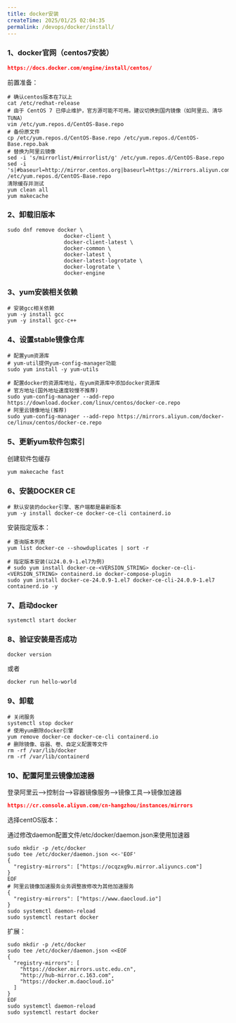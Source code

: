 ```yaml
---
title: docker安装
createTime: 2025/01/25 02:04:35
permalink: /devops/docker/install/
---
```


### 1、docker官网（centos7安装）

```json
https://docs.docker.com/engine/install/centos/
```

前置准备：

```shell
# 确认centos版本在7以上
cat /etc/redhat-release
# 由于 CentOS 7 已停止维护，官方源可能不可用。建议切换到国内镜像（如阿里云、清华 TUNA）
vim /etc/yum.repos.d/CentOS-Base.repo
# 备份原文件
cp /etc/yum.repos.d/CentOS-Base.repo /etc/yum.repos.d/CentOS-Base.repo.bak
# 替换为阿里云镜像
sed -i 's/mirrorlist/#mirrorlist/g' /etc/yum.repos.d/CentOS-Base.repo
sed -i 's|#baseurl=http://mirror.centos.org|baseurl=https://mirrors.aliyun.com|g' /etc/yum.repos.d/CentOS-Base.repo
清除缓存并测试
yum clean all
yum makecache
```

### 2、卸载旧版本

```shell
sudo dnf remove docker \
                  docker-client \
                  docker-client-latest \
                  docker-common \
                  docker-latest \
                  docker-latest-logrotate \
                  docker-logrotate \
                  docker-engine
```

### 3、yum安装相关依赖

```shell
# 安装gcc相关依赖
yum -y install gcc
yum -y install gcc-c++
```

### 4、设置stable镜像仓库

```shell
# 配置yum资源库
# yum-util提供yum-config-manager功能 
sudo yum install -y yum-utils

# 配置docker的资源库地址，在yum资源库中添加docker资源库
# 官方地址(国外地址速度较慢不推荐)
sudo yum-config-manager --add-repo https://download.docker.com/linux/centos/docker-ce.repo
# 阿里云镜像地址(推荐)
sudo yum-config-manager --add-repo https://mirrors.aliyun.com/docker-ce/linux/centos/docker-ce.repo
```

### 5、更新yum软件包索引

创建软件包缓存

```shell
yum makecache fast
```

### 6、安装DOCKER CE

```shell
# 默认安装的docker引擎、客户端都是最新版本
yum -y install docker-ce docker-ce-cli containerd.io
```

安装指定版本：

```shell
# 查询版本列表
yum list docker-ce --showduplicates | sort -r

# 指定版本安装(以24.0.9-1.el7为例)
# sudo yum install docker-ce-<VERSION_STRING> docker-ce-cli-<VERSION_STRING> containerd.io docker-compose-plugin
sudo yum install docker-ce-24.0.9-1.el7 docker-ce-cli-24.0.9-1.el7 containerd.io -y
```

### 7、启动docker

```shell
systemctl start docker
```

### 8、验证安装是否成功

```shell
docker version
```

或者

```shell
docker run hello-world
```

### 9、卸载

```shell
# 关闭服务 
systemctl stop docker
# 使用yum删除docker引擎 
yum remove docker-ce docker-ce-cli containerd.io
# 删除镜像、容器、卷、自定义配置等文件 
rm -rf /var/lib/docker
rm -rf /var/lib/containerd
```

### 10、配置阿里云镜像加速器

登录阿里云-->控制台-->容器镜像服务-->镜像工具-->镜像加速器

```json
https://cr.console.aliyun.com/cn-hangzhou/instances/mirrors
```

选择centOS版本：

通过修改daemon配置文件/etc/docker/daemon.json来使用加速器

```shell
sudo mkdir -p /etc/docker
sudo tee /etc/docker/daemon.json <<-'EOF'
{
  "registry-mirrors": ["https://ocqzxg9u.mirror.aliyuncs.com"]
}
EOF
# 阿里云镜像加速服务业务调整故修改为其他加速服务
{
  "registry-mirrors": ["https://www.daocloud.io"]
}
sudo systemctl daemon-reload
sudo systemctl restart docker
```

扩展：

```shell
sudo mkdir -p /etc/docker
sudo tee /etc/docker/daemon.json <<EOF
{
  "registry-mirrors": [
    "https://docker.mirrors.ustc.edu.cn",
    "http://hub-mirror.c.163.com",
    "https://docker.m.daocloud.io"
  ]
}
EOF
sudo systemctl daemon-reload
sudo systemctl restart docker
```

